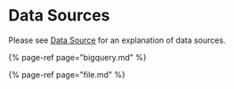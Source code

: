 # Data Sources

Please see [Data Source](../../concepts/feature-view.md#data-source) for an explanation of data sources.

{% page-ref page="bigquery.md" %}

{% page-ref page="file.md" %}



